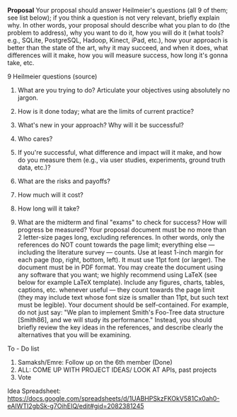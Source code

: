 **Proposal**
Your proposal should answer Heilmeier's questions (all 9 of them; see list below); if you think a question is not very relevant, briefly explain why. In other words, your proposal should describe what you plan to do (the problem to address), why you want to do it, how you will do it (what tools? e.g., SQLite, PostgreSQL, Hadoop, Kinect, iPad, etc.), how your approach is better than the state of the art, why it may succeed, and when it does, what differences will it make, how you will measure success, how long it's gonna take, etc.

9 Heilmeier questions (source)

1. What are you trying to do? Articulate your objectives using absolutely no jargon.


2. How is it done today; what are the limits of current practice?


3. What's new in your approach? Why will it be successful?


4. Who cares?

5. If you're successful, what difference and impact will it make, and how do you measure them (e.g., via user studies, experiments, ground truth data, etc.)?


6. What are the risks and payoffs?


7. How much will it cost?


8. How long will it take?


9. What are the midterm and final "exams" to check for success? How will progress be measured?
Your proposal document must be no more than 2 letter-size pages long, excluding references. In other words, only the references do NOT count towards the page limit; everything else — including the literature survey — counts. Use at least 1-inch margin for each page (top, right, bottom, left).  It must use 11pt font (or larger). The document must be in PDF format. You may create the document using any software that you want; we highly recommend using LaTeX (see below for example LaTeX template). Include any figures, charts, tables, captions, etc. whenever useful — they count towards the page limit (they may include text whose font size is smaller than 11pt, but such text must be legible). Your document should be self-contained. For example, do not just say: "We plan to implement Smith's Foo-Tree data structure [Smith86], and we will study its performance." Instead, you should briefly review the key ideas in the references, and describe clearly the alternatives that you will be examining.



To - Do list

1. Samaksh/Emre: Follow up on the 6th member (Done)
2. ALL: COME UP WITH PROJECT IDEAS/ LOOK AT APIs, past projects
3. Vote 



Idea Spreadsheet:
https://docs.google.com/spreadsheets/d/1UABHPSkzFKOkV581Cx0ah0-eAIWTI2gbSk-g7OihEIQ/edit#gid=2082381245
